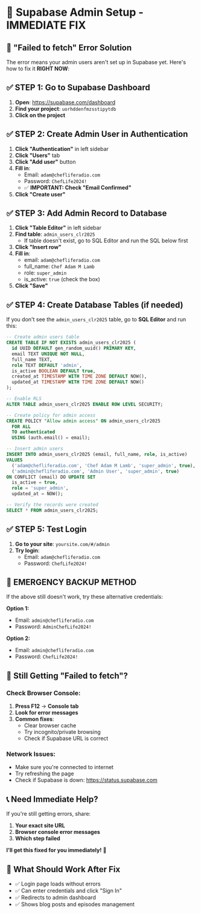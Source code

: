 # 🔧 Supabase Admin Setup - IMMEDIATE FIX

## 🚨 **"Failed to fetch" Error Solution**

The error means your admin users aren't set up in Supabase yet. Here's how to fix it **RIGHT NOW**:

## ✅ **STEP 1: Go to Supabase Dashboard**
1. **Open**: https://supabase.com/dashboard
2. **Find your project**: `uorhddenfmzsstipytdb`
3. **Click on the project**

## ✅ **STEP 2: Create Admin User in Authentication**
1. **Click "Authentication"** in left sidebar
2. **Click "Users"** tab  
3. **Click "Add user"** button
4. **Fill in**:
   - Email: `adam@chefliferadio.com`
   - Password: `ChefLife2024!`
   - ✅ **IMPORTANT: Check "Email Confirmed"**
5. **Click "Create user"**

## ✅ **STEP 3: Add Admin Record to Database**
1. **Click "Table Editor"** in left sidebar
2. **Find table**: `admin_users_clr2025` 
   - If table doesn't exist, go to SQL Editor and run the SQL below first
3. **Click "Insert row"**
4. **Fill in**:
   - email: `adam@chefliferadio.com`
   - full_name: `Chef Adam M Lamb`  
   - role: `super_admin`
   - is_active: `true` (check the box)
5. **Click "Save"**

## ✅ **STEP 4: Create Database Tables (if needed)**

If you don't see the `admin_users_clr2025` table, go to **SQL Editor** and run this:

```sql
-- Create admin users table
CREATE TABLE IF NOT EXISTS admin_users_clr2025 (
  id UUID DEFAULT gen_random_uuid() PRIMARY KEY,
  email TEXT UNIQUE NOT NULL,
  full_name TEXT,
  role TEXT DEFAULT 'admin',
  is_active BOOLEAN DEFAULT true,
  created_at TIMESTAMP WITH TIME ZONE DEFAULT NOW(),
  updated_at TIMESTAMP WITH TIME ZONE DEFAULT NOW()
);

-- Enable RLS
ALTER TABLE admin_users_clr2025 ENABLE ROW LEVEL SECURITY;

-- Create policy for admin access
CREATE POLICY "Allow admin access" ON admin_users_clr2025
  FOR ALL 
  TO authenticated 
  USING (auth.email() = email);

-- Insert admin users
INSERT INTO admin_users_clr2025 (email, full_name, role, is_active) 
VALUES 
  ('adam@chefliferadio.com', 'Chef Adam M Lamb', 'super_admin', true),
  ('admin@chefliferadio.com', 'Admin User', 'super_admin', true)
ON CONFLICT (email) DO UPDATE SET
  is_active = true,
  role = 'super_admin',
  updated_at = NOW();

-- Verify the records were created
SELECT * FROM admin_users_clr2025;
```

## ✅ **STEP 5: Test Login**
1. **Go to your site**: `yoursite.com/#/admin`
2. **Try login**:
   - Email: `adam@chefliferadio.com`
   - Password: `ChefLife2024!`

## 🚨 **EMERGENCY BACKUP METHOD**

If the above still doesn't work, try these alternative credentials:

**Option 1:**
- Email: `admin@chefliferadio.com`  
- Password: `AdminChefLife2024!`

**Option 2:**
- Email: `admin@chefliferadio.com`
- Password: `ChefLife2024!`

## 🔧 **Still Getting "Failed to fetch"?**

### Check Browser Console:
1. **Press F12** → **Console tab**
2. **Look for error messages**
3. **Common fixes**:
   - Clear browser cache
   - Try incognito/private browsing
   - Check if Supabase URL is correct

### Network Issues:
- Make sure you're connected to internet
- Try refreshing the page
- Check if Supabase is down: https://status.supabase.com

## 📞 **Need Immediate Help?**

If you're still getting errors, share:
1. **Your exact site URL**
2. **Browser console error messages**
3. **Which step failed**

**I'll get this fixed for you immediately!** 🚀

## 🎯 **What Should Work After Fix**
- ✅ Login page loads without errors
- ✅ Can enter credentials and click "Sign In"
- ✅ Redirects to admin dashboard
- ✅ Shows blog posts and episodes management